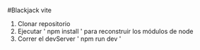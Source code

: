 #Blackjack vite

1. Clonar repositorio
2. Ejecutar ' npm install ' para reconstruir los módulos de node
3. Correr el devServer ' npm run dev '